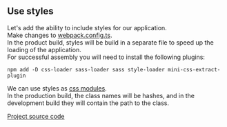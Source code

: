 ## Use styles

Let's add the ability to include styles for our application.  
Make changes to [webpack.config.ts](webpack.config.ts).  
In the product build, styles will be build in a separate file to speed up the loading of the application.  
For successful assembly you will need to install the following plugins:
```
npm add -D css-loader sass-loader sass style-loader mini-css-extract-plugin
```

We can use styles as [css modules](https://css-tricks.com/css-modules-part-1-need/).  
In the production build, the class names will be hashes, and in the development build they will contain the path to the class.

[Project source code](./)
